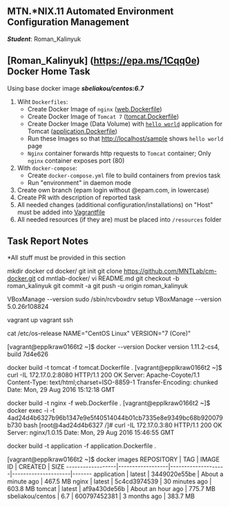 MTN.*NIX.11 Automated Environment Configuration Management
---

***Student***: Roman_Kalinyuk

[Roman_Kalinyuk] (https://epa.ms/1Cqq0e) Docker Home Task
---

Using base docker image ***sbeliakou/centos:6.7***

1. Wiht ```Dockerfiles```:
    - Create Docker Image of ```nginx``` ([web.Dockerfile](/web.Dockerfile))
    - Create Docker Image of ```Tomcat 7``` ([tomcat.Dockerfile](/tomcat.Dockerfile))
    - Create Docker Image (Data Volume) with [```hello world```](https://tomcat.apache.org/tomcat-7.0-doc/appdev/sample/sample.war) application for Tomcat ([application.Dockerfile](application.Dockerfile))
    - Run these Images so that [http://localhost/sample](http://localhost/sample) shows ```hello world``` page
    - ```Nginx``` container forwards http requests to ```Tomcat``` container; Only ```nginx``` container exposes port (80)
2. With ```docker-compose```:
    - Create ```docker-compose.yml``` file to build containers from previos task
    - Run "environment" in daemon mode
3. Create own branch (epam login without @epam.com, in lowercase)
4. Create PR with description of reported task
5. All needed changes (additional configuration/installations) on "Host" must be added into [Vagrantfile](/Vagrantfile)
6. All needed resources (if they are) must be placed into ```/resources``` folder

Task Report Notes
---
*All stuff must be provided in this section

mkdir docker
cd docker/
git init
git clone https://github.com/MNTLab/cm-docker.git
cd mntlab-docker/
vi README.md 
git checkout -b roman_kalinyuk
git commit -a
git push -u origin roman_kalinyuk

VBoxManage --version
sudo /sbin/rcvboxdrv setup
VBoxManage --version
5.0.26r108824

vagrant up
vagrant ssh

cat /etc/os-release 
NAME="CentOS Linux"
VERSION="7 (Core)"

[vagrant@epplkraw0166t2 ~]$ docker --version
Docker version 1.11.2-cs4, build 7d4e626

docker build -t tomcat -f tomcat.Dockerfile .
[vagrant@epplkraw0166t2 ~]$ curl -IL 172.17.0.2:8080
HTTP/1.1 200 OK
Server: Apache-Coyote/1.1
Content-Type: text/html;charset=ISO-8859-1
Transfer-Encoding: chunked
Date: Mon, 29 Aug 2016 15:12:18 GMT


docker build -t nginx -f web.Dockerfile .
[vagrant@epplkraw0166t2 ~]$ docker exec -i -t 4ad24d4b6327b96b1347e9e5f40514044b01cb7335e8e9349bc68b920079b730 bash
[root@4ad24d4b6327 /]# curl -IL 172.17.0.3:80
HTTP/1.1 200 OK
Server: nginx/1.0.15
Date: Mon, 29 Aug 2016 15:46:55 GMT

docker build -t application -f application.Dockerfile .


[vagrant@epplkraw0166t2 ~]$ docker images
REPOSITORY        | TAG              | IMAGE ID           | CREATED             | SIZE
------------------|------------------|--------------------|---------------------|-------
application       | latest           | 3449020e55be       | About a minute ago  | 467.5 MB
nginx             | latest           | 5c4cd3974539       | 30 minutes ago      | 603.8 MB
tomcat            | latest           | af9a430de56b       | About an hour ago   | 775.7 MB
sbeliakou/centos  | 6.7              | 600797452381       | 3 months ago        | 383.7 MB


